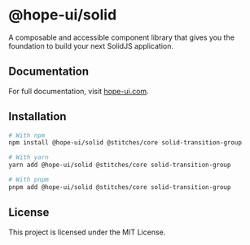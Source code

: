 # @hope-ui/solid

A composable and accessible component library that gives you the foundation to build your next SolidJS application.

## Documentation

For full documentation, visit [hope-ui.com](https://hope-ui.com/).

## Installation

```sh
# With npm
npm install @hope-ui/solid @stitches/core solid-transition-group

# With yarn
yarn add @hope-ui/solid @stitches/core solid-transition-group

# With pnpm
pnpm add @hope-ui/solid @stitches/core solid-transition-group
```

## License

This project is licensed under the MIT License.
